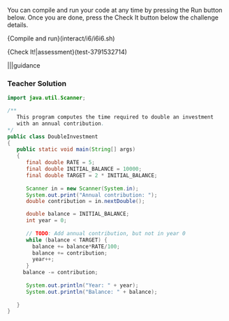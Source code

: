 You can compile and run your code at any time by pressing the Run button below. Once you are done, press the Check It button below the challenge details.

{Compile and run}(interact/i6/i6i6.sh)

{Check It!|assessment}(test-3791532714)

|||guidance
### Teacher Solution
```java
import java.util.Scanner;

/**
   This program computes the time required to double an investment
   with an annual contribution.
*/
public class DoubleInvestment
{
   public static void main(String[] args)
   {  
      final double RATE = 5;
      final double INITIAL_BALANCE = 10000;
      final double TARGET = 2 * INITIAL_BALANCE;
      
      Scanner in = new Scanner(System.in);
      System.out.print("Annual contribution: ");
      double contribution = in.nextDouble();

      double balance = INITIAL_BALANCE;
      int year = 0;
     
      // TODO: Add annual contribution, but not in year 0
      while (balance < TARGET) {
        balance += balance*RATE/100;
        balance += contribution;
        year++;
      }
     balance -= contribution;
     
      System.out.println("Year: " + year);
      System.out.println("Balance: " + balance);
     
   }
}
```
